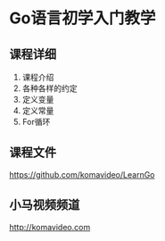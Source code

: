 Go语言初学入门教学
================

## 课程详细

01. 课程介绍
02. 各种各样的约定
03. 定义变量
04. 定义常量
05. For循环

## 课程文件

https://github.com/komavideo/LearnGo

## 小马视频频道

http://komavideo.com
